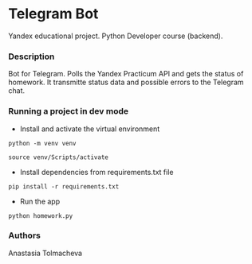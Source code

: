# Telegram Bot
Yandex educational project. Python Developer course (backend).
### Description
Bot for Telegram. Polls the Yandex Practicum API and gets the status of homework. It transmitte status data and possible errors to the Telegram chat.
### Running a project in dev mode
- Install and activate the virtual environment
```
python -m venv venv
```
```
source venv/Scripts/activate
```
- Install dependencies from requirements.txt file
```
pip install -r requirements.txt
``` 
- Run the app
```
python homework.py
 ```
### Authors
Anastasia Tolmacheva
